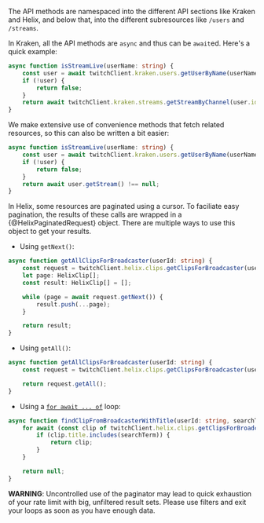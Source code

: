 The API methods are namespaced into the different API sections like Kraken and Helix, and below that, into the different subresources like `/users` and `/streams`.

In Kraken, all the API methods are `async` and thus can be `await`ed. Here's a quick example:

```typescript
async function isStreamLive(userName: string) {
	const user = await twitchClient.kraken.users.getUserByName(userName);
	if (!user) {
		return false;
	}
	return await twitchClient.kraken.streams.getStreamByChannel(user.id) !== null;
}
```

We make extensive use of convenience methods that fetch related resources, so this can also be written a bit easier:

```typescript
async function isStreamLive(userName: string) {
	const user = await twitchClient.kraken.users.getUserByName(userName);
	if (!user) {
		return false;
	}
	return await user.getStream() !== null;
}
```

In Helix, some resources are paginated using a cursor. To faciliate easy pagination, the results of these calls are wrapped in a {@HelixPaginatedRequest} object. There are multiple ways to use this object to get your results.

- Using `getNext()`:

```typescript
async function getAllClipsForBroadcaster(userId: string) {
	const request = twitchClient.helix.clips.getClipsForBroadcaster(userId);
	let page: HelixClip[];
	const result: HelixClip[] = [];

	while (page = await request.getNext()) {
		result.push(...page);
	}

	return result;
}
```

- Using `getAll()`:

```typescript
async function getAllClipsForBroadcaster(userId: string) {
	const request = twitchClient.helix.clips.getClipsForBroadcaster(userId);

	return request.getAll();
}
```

- Using a [`for await ... of`](https://developer.mozilla.org/en-US/docs/Web/JavaScript/Reference/Statements/for-await...of) loop:

```typescript
async function findClipFromBroadcasterWithTitle(userId: string, searchTerm: string) {
	for await (const clip of twitchClient.helix.clips.getClipsForBroadcaster(userId)) {
		if (clip.title.includes(searchTerm)) {
			return clip;
		}
	}

	return null;
}
```

**WARNING**: Uncontrolled use of the paginator may lead to quick exhaustion of your rate limit with big, unfiltered result sets. Please use filters and exit your loops as soon as you have enough data.
